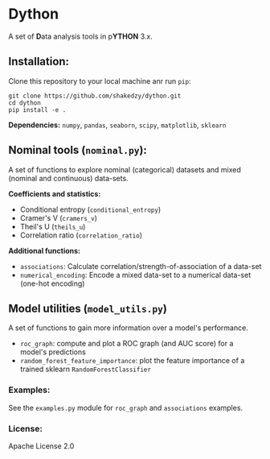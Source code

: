 # Dython
A set of **D**ata analysis tools in p**YTHON** 3.x.

## Installation:
Clone this repository to your local machine anr run `pip`:
```
git clone https://github.com/shakedzy/dython.git
cd dython
pip install -e .
```

**Dependencies:** `numpy`, `pandas`, `seaborn`, `scipy`, `matplotlib`, `sklearn`

## Nominal tools (`nominal.py`):
A set of functions to explore nominal (categorical) datasets and
mixed (nominal and continuous) data-sets.

**Coefficients and statistics:**
* Conditional entropy (`conditional_entropy`)
* Cramer's V (`cramers_v`)
* Theil's U (`theils_u`)
* Correlation ratio (`correlation_ratio`)

**Additional functions:**
* `associations`: Calculate correlation/strength-of-association
of a data-set
* `numerical_encoding`: Encode a mixed data-set to a numerical data-set 
(one-hot encoding)

## Model utilities (`model_utils.py`)
A set of functions to gain more information over a model's performance.

* `roc_graph`: compute and plot a ROC graph (and AUC score) for a model's
predictions
* `random_forest_feature_importance`: plot the feature importance of a
trained sklearn `RandomForestClassifier` 

### Examples:
See the `examples.py` module for `roc_graph` and `associations` examples.

### License:
Apache License 2.0
